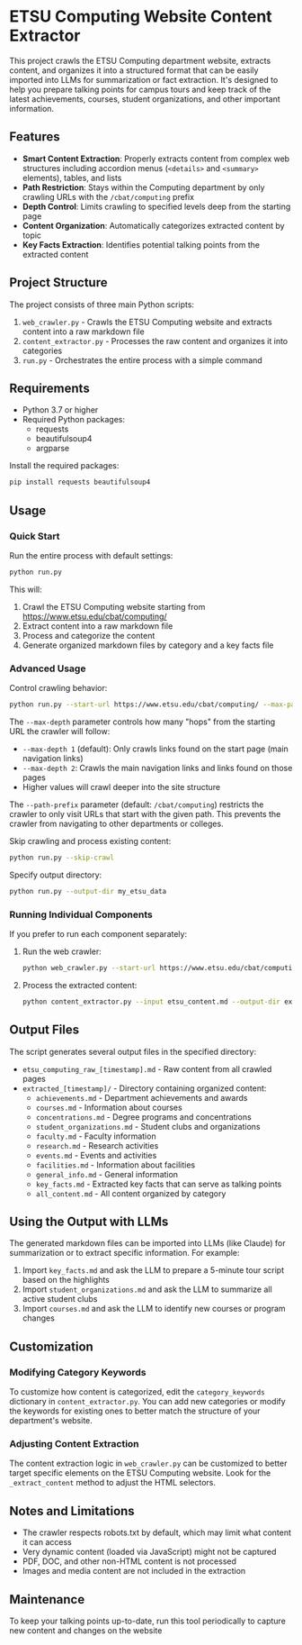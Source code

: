 # ETSU Computing Website Content Extractor

This project crawls the ETSU Computing department website, extracts content, and organizes it into a structured format that can be easily imported into LLMs for summarization or fact extraction. It's designed to help you prepare talking points for campus tours and keep track of the latest achievements, courses, student organizations, and other important information.

## Features

- **Smart Content Extraction**: Properly extracts content from complex web structures including accordion menus (`<details>` and `<summary>` elements), tables, and lists
- **Path Restriction**: Stays within the Computing department by only crawling URLs with the `/cbat/computing` prefix
- **Depth Control**: Limits crawling to specified levels deep from the starting page
- **Content Organization**: Automatically categorizes extracted content by topic
- **Key Facts Extraction**: Identifies potential talking points from the extracted content

## Project Structure

The project consists of three main Python scripts:

1. `web_crawler.py` - Crawls the ETSU Computing website and extracts content into a raw markdown file
2. `content_extractor.py` - Processes the raw content and organizes it into categories
3. `run.py` - Orchestrates the entire process with a simple command

## Requirements

- Python 3.7 or higher
- Required Python packages:
  - requests
  - beautifulsoup4
  - argparse

Install the required packages:

```bash
pip install requests beautifulsoup4
```

## Usage

### Quick Start

Run the entire process with default settings:

```bash
python run.py
```

This will:
1. Crawl the ETSU Computing website starting from https://www.etsu.edu/cbat/computing/
2. Extract content into a raw markdown file
3. Process and categorize the content
4. Generate organized markdown files by category and a key facts file

### Advanced Usage

Control crawling behavior:

```bash
python run.py --start-url https://www.etsu.edu/cbat/computing/ --max-pages 50 --delay 2.0 --max-depth 1 --path-prefix /cbat/computing
```

The `--max-depth` parameter controls how many "hops" from the starting URL the crawler will follow:
- `--max-depth 1` (default): Only crawls links found on the start page (main navigation links)
- `--max-depth 2`: Crawls the main navigation links and links found on those pages
- Higher values will crawl deeper into the site structure

The `--path-prefix` parameter (default: `/cbat/computing`) restricts the crawler to only visit URLs that start with the given path. This prevents the crawler from navigating to other departments or colleges.

Skip crawling and process existing content:

```bash
python run.py --skip-crawl
```

Specify output directory:

```bash
python run.py --output-dir my_etsu_data
```

### Running Individual Components

If you prefer to run each component separately:

1. Run the web crawler:
   ```bash
   python web_crawler.py --start-url https://www.etsu.edu/cbat/computing/ --output etsu_content.md
   ```

2. Process the extracted content:
   ```bash
   python content_extractor.py --input etsu_content.md --output-dir extracted_content
   ```

## Output Files

The script generates several output files in the specified directory:

- `etsu_computing_raw_[timestamp].md` - Raw content from all crawled pages
- `extracted_[timestamp]/` - Directory containing organized content:
  - `achievements.md` - Department achievements and awards
  - `courses.md` - Information about courses
  - `concentrations.md` - Degree programs and concentrations
  - `student_organizations.md` - Student clubs and organizations
  - `faculty.md` - Faculty information
  - `research.md` - Research activities
  - `events.md` - Events and activities
  - `facilities.md` - Information about facilities
  - `general_info.md` - General information
  - `key_facts.md` - Extracted key facts that can serve as talking points
  - `all_content.md` - All content organized by category

## Using the Output with LLMs

The generated markdown files can be imported into LLMs (like Claude) for summarization or to extract specific information. For example:

1. Import `key_facts.md` and ask the LLM to prepare a 5-minute tour script based on the highlights
2. Import `student_organizations.md` and ask the LLM to summarize all active student clubs
3. Import `courses.md` and ask the LLM to identify new courses or program changes

## Customization

### Modifying Category Keywords

To customize how content is categorized, edit the `category_keywords` dictionary in `content_extractor.py`. You can add new categories or modify the keywords for existing ones to better match the structure of your department's website.

### Adjusting Content Extraction

The content extraction logic in `web_crawler.py` can be customized to better target specific elements on the ETSU Computing website. Look for the `_extract_content` method to adjust the HTML selectors.

## Notes and Limitations

- The crawler respects robots.txt by default, which may limit what content it can access
- Very dynamic content (loaded via JavaScript) might not be captured
- PDF, DOC, and other non-HTML content is not processed
- Images and media content are not included in the extraction

## Maintenance

To keep your talking points up-to-date, run this tool periodically to capture new content and changes on the website
